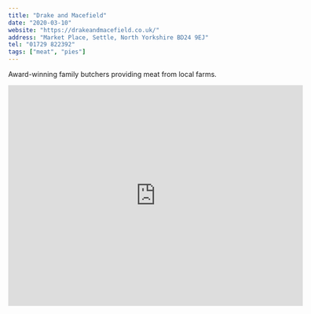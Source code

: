 ```yaml
---
title: "Drake and Macefield"
date: "2020-03-10"
website: "https://drakeandmacefield.co.uk/"
address: "Market Place, Settle, North Yorkshire BD24 9EJ"
tel: "01729 822392"
tags: ["meat", "pies"]
---
```


Award-winning family butchers providing meat from local farms.

<iframe src="https://www.google.com/maps/embed?pb=!1m18!1m12!1m3!1d2341.283246075213!2d-2.278623384356263!3d54.06872012805759!2m3!1f0!2f0!3f0!3m2!1i1024!2i768!4f13.1!3m3!1m2!1s0x487c77da295a54f3%3A0x38517beddc35317c!2sDrake%20%26%20Macefield!5e0!3m2!1sen!2suk!4v1586782665205!5m2!1sen!2suk" width="600" height="450" frameborder="0" style="border:0;" allowfullscreen="" aria-hidden="false" tabindex="0"></iframe>
